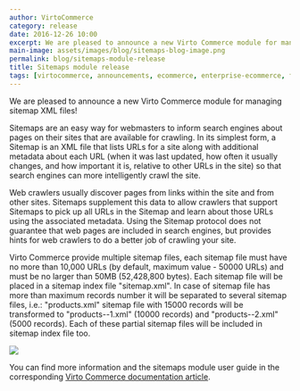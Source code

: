```yaml
---
author: VirtoCommerce
category: release
date: 2016-12-26 10:00
excerpt: We are pleased to announce a new Virto Commerce module for managing sitemap XML files!
main-image: assets/images/blog/sitemaps-blog-image.png
permalink: blog/sitemaps-module-release
title: Sitemaps module release
tags: [virtocommerce, announcements, ecommerce, enterprise-ecommerce, features, open-source, sitemaps]
---
```

We are pleased to announce a new Virto Commerce module for managing sitemap XML files!

Sitemaps are an easy way for webmasters to inform search engines about pages on their sites that are available for crawling. In its simplest form, a Sitemap is an XML file that lists URLs for a site along with additional metadata about each URL (when it was last updated, how often it usually changes, and how important it is, relative to other URLs in the site) so that search engines can more intelligently crawl the site.

Web crawlers usually discover pages from links within the site and from other sites. Sitemaps supplement this data to allow crawlers that support Sitemaps to pick up all URLs in the Sitemap and learn about those URLs using the associated metadata. Using the Sitemap protocol does not guarantee that web pages are included in search engines, but provides hints for web crawlers to do a better job of crawling your site.

Virto Commerce provide multiple sitemap files, each sitemap file must have no more than 10,000 URLs (by default, maximum value - 50000 URLs) and must be no larger than 50MB (52,428,800 bytes). Each sitemap file will be placed in a sitemap index file "sitemap.xml". In case of sitemap file has more than maximum records number it will be separated to several sitemap files, i.e.: "products.xml" sitemap file with 15000 records will be transformed to "products--1.xml" (10000 records) and "products--2.xml" (5000 records). Each of these partial sitemap files will be included in sitemap index file too.

<img src="assets/images/docs/sitemaps-3.png" />

You can find more information and the sitemaps module user guide in the corresponding [Virto Commerce documentation article](http://virtocommerce.com/docs/vc2userguide/sitemaps).